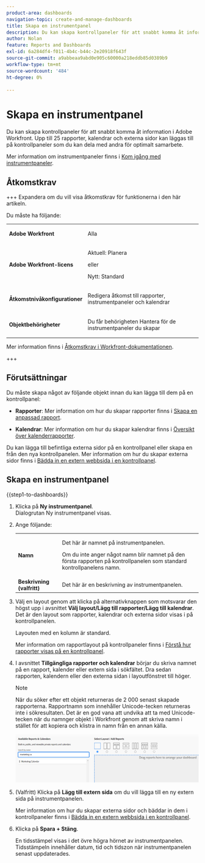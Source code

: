 ```yaml
---
product-area: dashboards
navigation-topic: create-and-manage-dashboards
title: Skapa en instrumentpanel
description: Du kan skapa kontrollpaneler för att snabbt komma åt information i Adobe Workfront. Rapporter, kalendrar och externa sidor kan läggas till på kontrollpaneler som du kan dela med andra för optimalt samarbete.
author: Nolan
feature: Reports and Dashboards
exl-id: 6a284df4-f011-4b4c-b44c-2e20918f643f
source-git-commit: a9abbeaa9abd0e905c60000a218eddb85d0389b9
workflow-type: tm+mt
source-wordcount: '484'
ht-degree: 0%

---
```


# Skapa en instrumentpanel

<!--Audited: 01/2025-->

Du kan skapa kontrollpaneler för att snabbt komma åt information i Adobe Workfront. Upp till 25 rapporter, kalendrar och externa sidor kan läggas till på kontrollpaneler som du kan dela med andra för optimalt samarbete.

Mer information om instrumentpaneler finns i [Kom igång med instrumentpaneler](../../../reports-and-dashboards/dashboards/understanding-dashboards/get-started-dashboards.md).

## Åtkomstkrav

+++ Expandera om du vill visa åtkomstkrav för funktionerna i den här artikeln.

Du måste ha följande:

<table style="table-layout:auto">
 <col> 
 </col> 
 <col> 
 </col> 
 <tbody> 
  <tr> 
   <td> <p><strong>Adobe Workfront</strong></p> </td> 
   <td>Alla</td> 
  </tr> 
  <tr> 
   <td> <p><strong>Adobe Workfront-licens</strong></p> </td> 
   <td> <p>Aktuell: Planera </p>
   eller
   <p>Nytt: Standard </p> </td> 
  </tr> 
  <tr> 
   <td><strong>Åtkomstnivåkonfigurationer</strong> </td> 
   <td> <p>Redigera åtkomst till rapporter, instrumentpaneler och kalendrar</p> </td> 
  </tr> 
  <tr> 
   <td> <p><strong>Objektbehörigheter</strong> </p> </td> 
   <td> <p>Du får behörigheten Hantera för de instrumentpaneler du skapar</p> </td> 
  </tr> 
 </tbody> 
</table>

Mer information finns i [Åtkomstkrav i Workfront-dokumentationen](/help/quicksilver/administration-and-setup/add-users/access-levels-and-object-permissions/access-level-requirements-in-documentation.md).

+++

## Förutsättningar

Du måste skapa något av följande objekt innan du kan lägga till dem på en kontrollpanel:

* **Rapporter**: Mer information om hur du skapar rapporter finns i [Skapa en anpassad rapport](../../../reports-and-dashboards/reports/creating-and-managing-reports/create-custom-report.md).

* **Kalendrar**: Mer information om hur du skapar kalendrar finns i [Översikt över kalenderrapporter](../../../reports-and-dashboards/reports/calendars/calendar-reports-overview.md).

Du kan lägga till befintliga externa sidor på en kontrollpanel eller skapa en från den nya kontrollpanelen. Mer information om hur du skapar externa sidor finns i [Bädda in en extern webbsida i en kontrollpanel](../../../reports-and-dashboards/dashboards/creating-and-managing-dashboards/embed-external-web-page-dashboard.md).

## Skapa en instrumentpanel

{{step1-to-dashboards}}

1. Klicka på **Ny instrumentpanel**.\
   Dialogrutan Ny instrumentpanel visas.

1. Ange följande:

   <table style="table-layout:auto">
    <col>
    <col>
    <tbody>
     <tr>
      <td role="rowheader"><strong>Namn</strong></td>
      <td><p>Det här är namnet på instrumentpanelen.</p><p>Om du inte anger något namn blir namnet på den första rapporten på kontrollpanelen som standard kontrollpanelens namn.</p></td>
     </tr>
     <tr>
      <td role="rowheader"><strong>Beskrivning (valfritt)</strong></td>
      <td>Det här är en beskrivning av instrumentpanelen.</td>
     </tr>
    </tbody>
   </table>

1. Välj en layout genom att klicka på alternativknappen som motsvarar den högst upp i avsnittet **Välj layout/Lägg till rapporter/Lägg till kalendrar**. Det är den layout som rapporter, kalendrar och externa sidor visas i på kontrollpanelen.

   Layouten med en kolumn är standard.

   Mer information om rapportlayout på kontrollpaneler finns i [Förstå hur rapporter visas på en kontrollpanel](../../../reports-and-dashboards/dashboards/understanding-dashboards/understand-how-reports-display-dashboard.md).

   <!--
   Consider adding the information from this article above here, at some point, instead of linking to it.)
   -->

1. I avsnittet **Tillgängliga rapporter och kalendrar** börjar du skriva namnet på en rapport, kalender eller extern sida i sökfältet. Dra sedan rapporten, kalendern eller den externa sidan i layoutfönstret till höger.

   >[!NOTE]
   >
   >När du söker efter ett objekt returneras de 2 000 senast skapade rapporterna. Rapportnamn som innehåller Unicode-tecken returneras inte i sökresultaten. Det är en god vana att undvika att ta med Unicode-tecken när du namnger objekt i Workfront genom att skriva namn i stället för att kopiera och klistra in namn från en annan källa.

   ![Sök efter rapporter](assets/unshimmed-dashboard-ui.png)

1. (Valfritt) Klicka på **Lägg till extern sida** om du vill lägga till en ny extern sida på instrumentpanelen.

   Mer information om hur du skapar externa sidor och bäddar in dem i kontrollpaneler finns i [Bädda in en extern webbsida i en kontrollpanel](../../../reports-and-dashboards/dashboards/creating-and-managing-dashboards/embed-external-web-page-dashboard.md).

1. Klicka på **Spara + Stäng**.

   En tidsstämpel visas i det övre högra hörnet av instrumentpanelen. Tidsstämpeln innehåller datum, tid och tidszon när instrumentpanelen senast uppdaterades.
